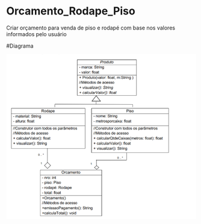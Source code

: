 # Orcamento_Rodape_Piso
Criar orçamento para venda de piso e rodapé com base nos valores informados pelo usuário

  #Diagrama
  
  <img src="diagrama.png"/>

